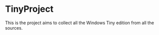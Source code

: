 # TinyProject
This is the project aims to collect all the Windows Tiny edition from all the sources.

